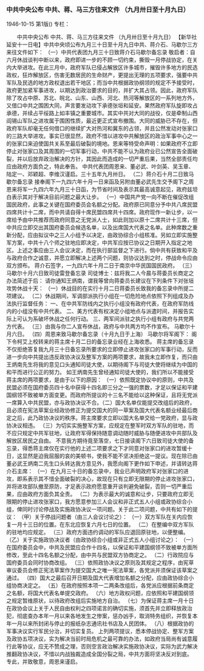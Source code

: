 ### 中共中央公布  中共、蒋、马三方往来文件  （九月卅日至十月九日）

1946-10-15
第1版()
专栏：

　　中共中央公布
    中共、蒋、马三方往来文件
    （九月卅日至十月九日）
    【新华社延安十一日电】中共中央顷公布九月三十日至十月九日中共、蒋介石、马歇尔三方来往文件如下：
    （一）中共代表团九月三十日致蒋介石马歇尔备忘录
    敬启者：自六月休战谈判中断以来，政府即进一步的不顾一切约束，撕毁一月停战协定，在关内大举进攻。在此三月中，政府军队已侵占解放区许多城市，摧毁许多地方的民选政权，狂炸解放区，伤害无数居民的生命财产，更提出无理的五项要求，强要中共军队及民选的地方政权退出若干地区；而当中共根据政协纲领的规定不予接受时，政府更加紧军事进攻，以期达到政治要求的目的，并扩大其占领。因此，政府军队除了攻占中原、苏北、皖北、山东、山西、河北、热河等解放区的一系列地方外，又借口中共之围困大同，声言要发动攻下承德张垣和延安。果然政府军队旋即攻占承德，并续占平绥路上如丰镇之重要城市。其实中共对大同的战役，仅是牵制山西阎锡山军队之进攻属于围困性质，最近更正式宣布撤围。大同的威胁已不存在，但政府军队却毫无任何借口的继续扩大对热河和冀东的占领，并且公然发动对张家口的三路大举进攻。事实已很显然，政府不惜以进攻中共解放区的政治军事中心之一的张家口来迫使国共关系至最后破裂的境地。恩来等特受命声明：如果政府不立即停止对张家口及其周围的一切军事行动，中共不能不认为政府业已公然宣告全面破裂，并以后放弃政治解决的方针，其因此而造成的一切严重后果，当然全部责任均应由政府方面负之，特此奉告。
    中共代表团周恩来、董必武、叶剑英、吴玉章、陆定一、邓颖超、李维汉谨启。三十五年九月卅日。
    （二）蒋介石十月二日致马歇尔备忘录
    接奉阁下一九四六年十月一日来函及另附由董必武先生交予阁下之周恩来将军一九四六年九月三十日函，为节省时间及表示其最高诚意起见，政府兹坦白表示其对于解决目前问题之最大让步。
    （一）中国共产党一向不断在催促改组国民政府，此事之关键在国府委员会名额之分配。政府原已同意分予中共八席民盟四席共计十二席，而中共请自得十席民盟四席共十四席。政府现作一新让步，以一席给予由中共推荐而政府同意之无党派人士，如此则加以原十二席共计十三席，但中共应立即交出其国府委员会候选名单，以及出席国大代表之名单。此种席数之重新分配，应由拟议中之三人小组予以决定，由政协综合小组核准。另如立即实施整军方案，中共十八个师之驻地应即决定，中共军应按已协议之日期开入指定之地区。上述之事应由三人会议决定，而在执行部监督之下进行。倘中共有获致和平及与政府合作之诚意，并愿立即解决上述两个问题，则协议达到之时，停战命令应由双方颁布。
    蒋介石签字，一九四六年十月二日于南京中华民国国民政府。
    （三）马歇尔十月六日致司徒雷登备忘录
    司徒博士：兹将我二人今晨与蒋委员长商定之办法简述于后：
    请你通知王炳南，谓我等曾向蒋委员长建议在下列条件下对张垣攻势休战十天：
    （一）休战目的在实行十月二日蒋委员长致我的备忘录中所提二项建议。
    （二）休战期间，军调部派执行小组在一切危险地点依照下列组成及办法执行监督任务：
    一、在中共军防线内之执行小组没有政府代表，在政府军防线内的小组没有中共代表。
    二、美方代表有权决定小组地点与派遣时间，并报告实际上可认为系破坏休战之任何行动。
    三、两军间派驻之执行小组有政府与共党两方代表。
    （三）由我与你二人宣布休战，政府与中共两方均不作宣布。
    马歇尔十月六日。
    （四）周恩来致马歇尔备忘录（十月九日于上海）
    马歇尔将军阁下：
    阁下令柯艾上校转来的蒋主席十月二日的备忘录业经在上海收悉。
    蒋主席的备忘录不仅拒绝答复我九月三十日备忘录所要求的立即停止进攻张家口的军事行动，反而进一步向中共提出违反政协决议及整军方案的两项要求，故我未立即作复，而只由王炳南先生将我的意见口头通知司徒大使，以期待阁下与司徒大使将继续为中国的和平而进行公正的努力。
    如王炳南先生曾经通知司徒大使的，我们所以不能接受蒋主席的两项要求，是由于以下的原因：
    （一）依照既定协议中的原则，中共及民盟必须在国府委员四十名中获得十四名即三分之一强的票数，才足以保证和平建国纲领不致被单方面变更。而政府所提议的十三名不能给以这种保证，且将无党派一席算入中共民盟，亦与政协决议不合。（二）国大名单仅能提交改组后的政府，且必须在宪法草案业经政协修正为提交国大的同一草案及国大代表名额业经最后商定之后，此乃政协决议的秩序。蒋主席要求立即以国大名单交给一党政府，显与政协决议相违。
    （三）为切实实施整军方案，应规定在整军时双方军队的驻地，而不应只规定中共军驻地，让政府军得保持随意调动随时威胁与随便进攻中共部队及解放区居民之自由。
    不意我方期待竟至落空，七日接读阁下六日致司徒大使的备忘录，得悉蒋主席仅在实行他的上述二项要求之下才同意对张家口的进攻暂缓十日，这显然是迫我屈服的哀的美顿书，使我不能不坚决拒绝这一提议。现在除已由董必武王炳南二先生口头转达我方意见外，我愿向阁下更作如下申述，并请转达蒋介石主席：
    （一）在九月三十日的备忘录中，我业已声明政府军对张家口的进攻，即系表示其不惜全面破裂的决心，故现在只有立即无限期的停止进攻张家口，并将进攻部队撤至原防，才足表示政府愿意重开谈判避免破裂，否则一切严重后果，应由政府方面负其全责。
    （二）为表示最大的诚意和让步，只要政府立即无限期的停止进攻张家口，我方愿意参加三人会议和非正式五人小组或政协综合小组，俾同时讨论停战及实施政协决议一项问题。关于此二项问题，中共有如下的提议：
    （甲）关于停战问题者（由三人会议讨论之）：
    （一）双方军队在关内应恢复一月十三日的位置。在东北应恢复六月七日的位置。
    （二）在整编中双方军队的驻地均应规定。
    （三）政府方面违约调动的军队应退回原驻地，以便整编。
    （乙）关于实施政协决议者（由政协综合小组或非正式五人小组讨论之）：
    （一）在国府委员会中，中共及民盟应合作十四名，以保证和平建国纲领不致被单方面所修改，至此十四名名额之分配，由中共与民盟双方协商定之。
    （二）行政院应与国府委员会同时协商改组。
    （三）依照政协决议之原则及其规定之程序，由宪草审议委员会修正宪法草案作为提交国大之唯一宪法草案，各党派并须保证该草案之通过。
    （四）国大之最后召开日期及国大代表增加名额之分配，应由政协综合小组协商决定之。
    （五）在政府按照本项一二两条改组后，各党派应根据前条商定之名额，将国大代表名单提交政府。
    （六）地方政权问题，应依照和平建国纲领之规定暂维原状，以待政府改组后实施地方自治。
    （七）为保证蒋主席一月十日在政协会议上关于人民自由权利之四项诺言的确切实施，须首先并立即释放政治犯，彻底查办本年一月以来各地发生之惨案，惩办凶手，取消特务组织，并恢复本年一月以来所封闭与停止的报纸杂志通讯社书店及人民团体。
    （八）根据政协的军事决议实行军民分治，并切实复员。
    上列两项提议，悉本停战协定、整军方案及政协五项决议，实为解决当前时局危机之最可靠的办法，如政府当局尚有诚意履行此等协议，应无不赞成之理，否则空言政治解决实施政协决议，实际为武力解决推翻政协决议，不惜以内战独裁造成全国分裂之局，中共方面将坚决反对到底。
    专此，并致敬意，周恩来谨启。
